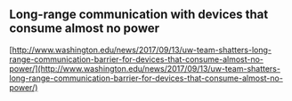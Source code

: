 ## Long-range communication with devices that consume almost no power
  
  [http://www.washington.edu/news/2017/09/13/uw-team-shatters-long-range-communication-barrier-for-devices-that-consume-almost-no-power/](http://www.washington.edu/news/2017/09/13/uw-team-shatters-long-range-communication-barrier-for-devices-that-consume-almost-no-power/)